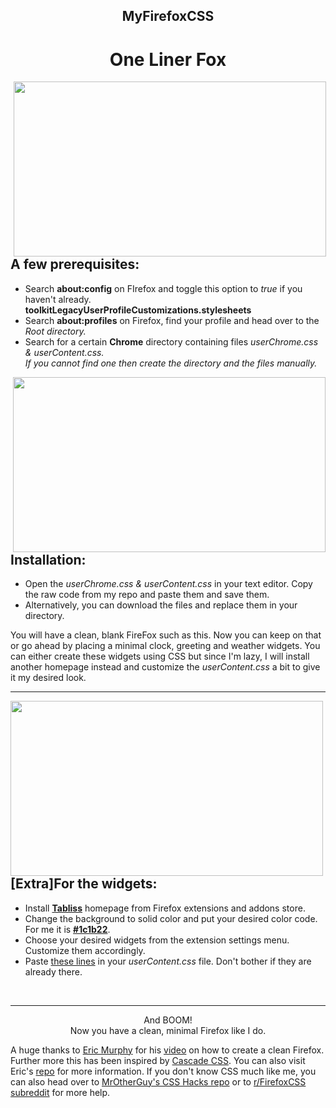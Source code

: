 <h2 align='center'>MyFirefoxCSS</h2>
<h1 align='center'>One Liner Fox</h1>
<image src=https://github.com/FireDrop6000/MyFirefoxCSS/blob/main/Screenshots/20230826_12h27m35s_grim.png align=left height=280 width=500 hspace=5>
<h2><b>A few prerequisites:</b></h2>
<ul align=left>
  <li>Search <b>about:config</b> on FIrefox and toggle this option to <i>true</i> if you haven't already.<br><b>toolkitLegacyUserProfileCustomizations.stylesheets</b></li>
  <li>Search <b>about:profiles</b> on Firefox, find your profile and head over to the <i>Root directory.</i></li>
  <li>Search for a certain <b>Chrome</b> directory containing files <i>userChrome.css & userContent.css.</i><br><i>If you cannot find one then create the directory and the files manually.</i></li>
</ul>
<image src=https://github.com/FireDrop6000/MyFirefoxCSS/blob/main/Screenshots/20230826_12h27m00s_grim.png align=right height=280 width=500>
<h2><b>Installation:</b></h2>
<ul align=left>
  <li>Open the <i>userChrome.css & userContent.css</i> in your text editor. Copy the raw code from my repo and paste them and save them.</li>
  <li>Alternatively, you can download the files and replace them in your directory.</li>
</ul>
You will have a clean, blank FireFox such as this. Now you can keep on that or go ahead by placing a minimal clock, greeting and weather widgets. You can either create these widgets using CSS but since I'm lazy, I will install another homepage instead and customize the <i>userContent.css</i> a bit to give it my desired look.
<hr>
<image src=https://github.com/FireDrop6000/MyFirefoxCSS/blob/main/Screenshots/20230826_12h50m13s_grim.png align=left height=280 width=500>
<h2><b>[Extra]For the widgets:</b></h2>
<ul align=left>
  <li>Install <a href='https://addons.mozilla.org/en-US/firefox/addon/tabliss/?utm_source=addons.mozilla.org&utm_medium=referral&utm_content=search' target='blank'><b>Tabliss</b></a> homepage from Firefox extensions and addons store.</li>
  <li>Change the background to solid color and put your desired color code. For me it is <a href='https://coolors.co/1c1b22' target='blank'><b>#1c1b22</b></a>.</li>
  <li>Choose your desired widgets from the extension settings menu. Customize them accordingly.</li>
  <li>Paste <a href='https://pastebin.com/EzYBLyVL' target='blank'>these lines</a> in your <i>userContent.css</i> file. Don't bother if they are already there.</li>
</ul>
<br>
<hr>
<p align=center>And BOOM!<br>Now you have a clean, minimal Firefox like I do.</p>
A huge thanks to <a href='https://www.youtube.com/@EricMurphyxyz' target='blank'>Eric Murphy</a> for his <a href='https://youtu.be/bw_M7q3Mtag?si=5_Q5Lt3fgLlJ1Keo' target='blank'>video</a> on how to create a clean Firefox. Further more this has been inspired by <a href='https://github.com/andreasgrafen/cascade/' target='blank'>Cascade CSS</a>. You can also visit Eric's <a href='https://github.com/ericmurphyxyz/userChrome.css' target='blank'>repo</a> for more information. If you don't know CSS much like me, you can also head over to <a href='https://github.com/MrOtherGuy/firefox-csshacks' target='blank'>MrOtherGuy's CSS Hacks repo</a> or to <a href='https://www.reddit.com/r/FirefoxCSS/' target='blank'>r/FirefoxCSS subreddit</a> for more help. 
